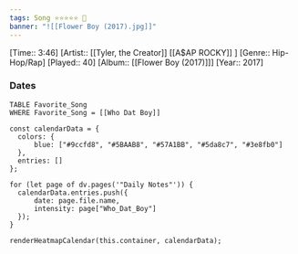```yaml
---
tags: Song ⭐⭐⭐⭐⭐ 💛
banner: "![[Flower Boy (2017).jpg]]"
---
```

[Time:: 3:46]
[Artist:: [[Tyler, the Creator]] [[A$AP ROCKY]] ]
[Genre:: Hip-Hop/Rap]
[Played:: 40]
[Album:: [[Flower Boy (2017)]]]
[Year:: 2017]
### Dates
````dataview
TABLE Favorite_Song
WHERE Favorite_Song = [[Who Dat Boy]]
````

  ```dataviewjs
const calendarData = { 
	colors: { 
		blue: ["#9ccfd8", "#5BAAB8", "#57A1BB", "#5da8c7", "#3e8fb0"] 
	}, 
	entries: [] 
}; 

for (let page of dv.pages('"Daily Notes"')) { 
	calendarData.entries.push({ 
		date: page.file.name, 
		intensity: page["Who_Dat_Boy"]
	}); 
} 

renderHeatmapCalendar(this.container, calendarData);
```
